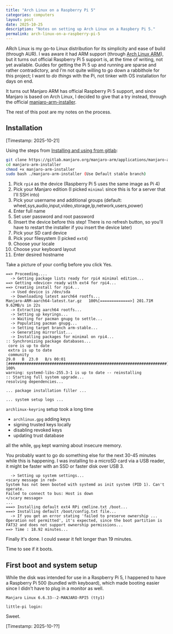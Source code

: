 ```yaml
---
title: "Arch Linux on a Raspberry Pi 5"
categories: computers
layout: post
date: 2025-10-25
description: "Notes on setting up Arch Linux on a Raspbery Pi 5."
permalink: arch-linux-on-a-raspberry-pi-5
---
```


ARch Linux is my go-to Linux distribution for its simplicity and ease of build (through AUR). I was aware it had ARM support (through [Arch Linux ARM](https://archlinuxarm.org/)), but it turns out official Raspberry Pi 5 support is, at the time of writing, not yet available. Guides for getting the Pi 5 up and running are sparse and rather contradictory, and I'm not quite willing to go down a rabbithole for this project; I want to *do things* with the Pi, not tinker with OS installation for days on end.

It turns out Manjaro ARM has official Raspberry Pi 5 support, and since Manjaro is based on Arch Linux, I decided to give that a try instead, through the official [manjaro-arm-installer](https://gitlab.manjaro.org/manjaro-arm/applications/manjaro-arm-installer).

The rest of this post are my notes on the process.

## Installation

[Timestamp: 2025-10-21]

Using the steps from [Installing and using from gitlab](https://gitlab.manjaro.org/manjaro-arm/applications/manjaro-arm-installer#installing-and-using-from-gitlab):

```bash
git clone https://gitlab.manjaro.org/manjaro-arm/applications/manjaro-arm-installer
cd manjaro-arm-installer
chmod +x manjaro-arm-installer
sudo bash ./manjaro-arm-installer (Use Default stable branch)
```

1. Pick `rpi4` as the device (Raspberry Pi 5 uses the same image as Pi 4)
2. Pick your Manjaro edition (I picked `minimal` since this is for a server that I'll SSH into)
3. Pick your username and additional groups (default: wheel,sys,audio,input,video,storage,lp,network,users,power)
4. Enter full name
5. Set user password and root password
6. (Insert the device before this step! There is no refresh button, so you'll have to restart the installer if you insert the device later)
6. Pick your SD card device
7. Pick your filesystem (I picked `ext4`)
8. Choose your locale
9. Choose your keyboard layout
10. Enter desired hostname

Take a picture of your config before you click Yes.

```
==> Proceeding....
  -> Getting package lists ready for rpi4 minimal edition...
==> Getting <device> ready with ext4 for rpi4...
==> Creating install for rpi4...
  -> Used device is /dev/sda
  -> Downloading latest aarch64 rootfs...
Manjaro-ARM-aarch64-latest.tar.gz   100%[=============>] 201.71M  9.62MB/s in 22s     
  -> Extracting aarch64 rootfs...
  -> Setting up keyrings...
  -> Waiting for pacman gnupg to settle...
  -> Populating pacman gnupg...
  -> Setting target branch arm-stable...
  -> Generating mirrorlist...
  -> Installing packages for minimal on rpi4...
:: Synchronizing package databases...
 core is up to date
 extra is up to date
 community                                                                               29.0   B  23.0   B/s 00:01 [#####################################################################] 100%
warning: systemd-libs-255.3-1 is up to date -- reinstalling
:: Starting full system upgrade...
resolving dependencies...

... package installation filler ...

... system setup logs ...
```

`archlinux-keyring` setup took a long time
- `archlinux.gpg` adding keys
- signing trusted keys locally
- disabling revoked keys
- updating trust database

all the while, `gpg` kept warning about insecure memory.

You probably want to go do something else for the next 30-45 minutes while this is happening. I was installing to a microSD card via a USB reader, it might be faster with an SSD or faster disk over USB 3.

```
  -> Setting up system settings...
<scary message in red>
System has not been booted with systemd as init system (PID 1). Can't operate.
Failed to connect to bus: Host is down
</scary message>
...
===> Installing default ext4 RPi cmdline.txt /boot...
===> Installing default /boot/config.txt file...
  -> If you get an error stating 'failed to preserve ownership ... Operation not permitted', it's expected, since the boot partition is FAT32 and does not support ownership permissions...
==> Time : 18.92 minutes...
```

Finally it's done. I could swear it felt longer than 19 minutes.

Time to see if it boots.

## First boot and system setup

While the disk was intended for use in a Raspberry Pi 5, I happened to have a Raspberry Pi 500 (bundled with keyboard), which made booting easier since I didn't have to plug in a monitor as well.

```
Manjaro Linux 6.6.33--2-MANJARO-RPI5 (tty1)

little-pi login:
```

Sweet.

[Timestamp: 2025-10-??]